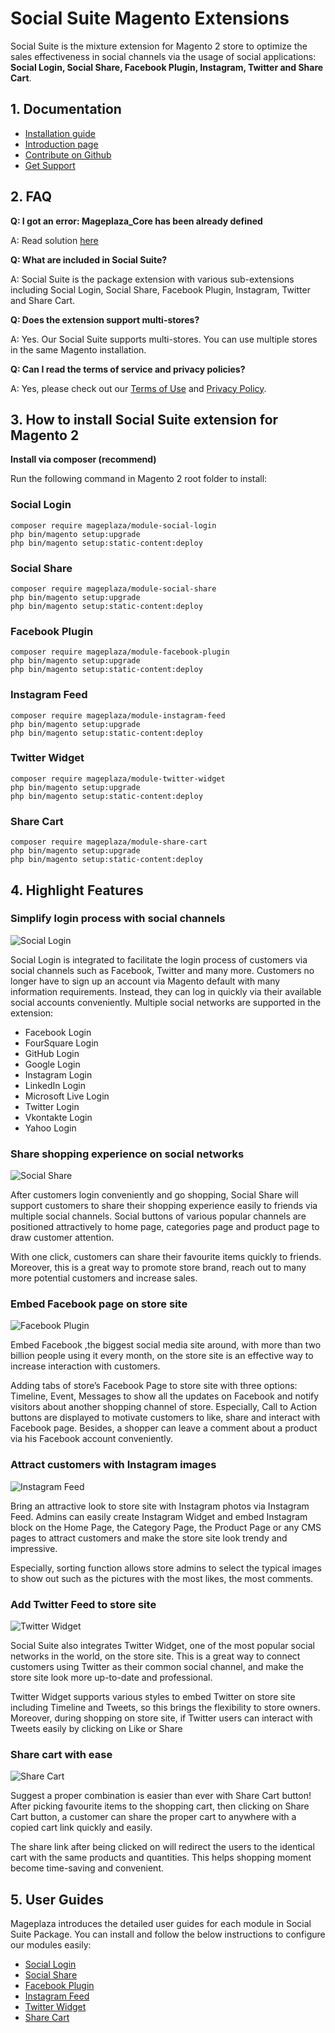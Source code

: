 # Social Suite Magento Extensions

Social Suite is the mixture extension for Magento 2 store to optimize the sales effectiveness in social channels via the usage of social applications: **Social Login, Social Share, Facebook Plugin, Instagram, Twitter and Share Cart**. 


## 1. Documentation
- [Installation guide](https://www.mageplaza.com/install-magento-2-extension/)
- [Introduction page](http://www.mageplaza.com/magento-2-social-suite/)
- [Contribute on Github](https://github.com/mageplaza/magento-2-social-suite)
- [Get Support](https://github.com/mageplaza/magento-2-social-suite/issues)


## 2. FAQ

**Q: I got an error: Mageplaza_Core has been already defined**

A: Read solution [here](https://github.com/mageplaza/module-core/issues/3)

**Q: What are included in Social Suite?**

A: Social Suite is the package extension with various sub-extensions including Social Login, Social Share, Facebook Plugin, Instagram, Twitter and Share Cart. 

**Q: Does the extension support multi-stores?**

A:  Yes. Our Social Suite supports multi-stores. You can use multiple stores in the same Magento installation.

**Q: Can I read the terms of service and privacy policies?**

A: Yes, please check out our [Terms of Use](https://www.mageplaza.com/tos.html) and [Privacy Policy](https://www.mageplaza.com/privacy.html).

## 3. How to install Social Suite extension for Magento 2

**Install via composer (recommend)**

Run the following command in Magento 2 root folder to install:

### Social Login

```
composer require mageplaza/module-social-login
php bin/magento setup:upgrade
php bin/magento setup:static-content:deploy
```

### Social Share

```
composer require mageplaza/module-social-share
php bin/magento setup:upgrade
php bin/magento setup:static-content:deploy
```

### Facebook Plugin

```
composer require mageplaza/module-facebook-plugin
php bin/magento setup:upgrade
php bin/magento setup:static-content:deploy
```

### Instagram Feed

```
composer require mageplaza/module-instagram-feed
php bin/magento setup:upgrade
php bin/magento setup:static-content:deploy
```

### Twitter Widget

```
composer require mageplaza/module-twitter-widget
php bin/magento setup:upgrade
php bin/magento setup:static-content:deploy
```

### Share Cart

```
composer require mageplaza/module-share-cart
php bin/magento setup:upgrade
php bin/magento setup:static-content:deploy
```

## 4. Highlight Features


### Simplify login process with social channels 

![Social Login](https://i.imgur.com/LWYFwfu.png)

Social Login is integrated to facilitate the login process of customers via social channels such as Facebook, Twitter and many more. Customers no longer have to sign up an account via Magento default with many information requirements. Instead, they can log in quickly via their available social accounts conveniently. Multiple social networks are supported in the extension:

- Facebook Login
- FourSquare Login
- GitHub Login
- Google Login
- Instagram Login
- LinkedIn Login
- Microsoft Live Login
- Twitter Login
- Vkontakte Login
- Yahoo Login


### Share shopping experience on social networks 

![Social Share](https://i.imgur.com/C55W5Qn.png)

After customers login conveniently and go shopping, Social Share will support customers to share their shopping experience easily to friends via multiple social channels. Social buttons of various popular channels are positioned attractively to home page, categories page and product page to draw customer attention. 

With one click, customers can share their favourite items quickly to friends. Moreover, this is a great way to promote store brand, reach out to many more potential customers and increase sales. 

 
### Embed Facebook page on store site

![Facebook Plugin](https://i.imgur.com/QUI7bH8.png)

Embed Facebook ,the biggest social media site around, with more than two billion people using it every month, on the store site is an effective way to increase interaction with customers. 

Adding tabs of store’s Facebook Page to store site with three options: Timeline, Event, Messages to show all the updates on Facebook and notify visitors about another shopping channel of store. Especially, Call to Action buttons are displayed to motivate customers to like, share and interact with Facebook page.  Besides, a shopper can leave a comment about a product via his Facebook account conveniently. 

### Attract customers with Instagram images

![Instagram Feed](https://i.imgur.com/Quvfjx6.png)

Bring an attractive look to store site with Instagram photos via Instagram Feed. Admins can easily create Instagram Widget and embed Instagram block on the Home Page, the Category Page, the Product Page or any CMS pages to attract customers and make the store site look trendy and impressive. 

Especially, sorting function allows store admins to select the typical images to show out such as the pictures with the most likes, the most comments. 

### Add Twitter Feed to store site

![Twitter Widget](https://i.imgur.com/xDCvNze.gif)

Social Suite also integrates Twitter Widget, one of the most popular social networks in the world, on the store site. This is a great way to connect customers using Twitter as their common social channel, and make the store site look more up-to-date and professional. 

Twitter Widget supports various styles to embed Twitter on store site including Timeline and Tweets, so this brings the flexibility to store owners. Moreover, during shopping on store site, if Twitter users can interact with Tweets easily by clicking on Like or Share


### Share cart with ease

![Share Cart](https://i.imgur.com/L3PP8A7.png)

Suggest a proper combination is easier than ever with Share Cart button! After picking favourite items to the shopping cart, then clicking on Share Cart button, a customer can share the proper cart to anywhere with a copied cart link quickly and easily. 

The share link after being clicked on will redirect the users to the identical cart with the same products and quantities. This helps shopping moment become time-saving and convenient. 

## 5. User Guides

Mageplaza introduces the detailed user guides for each module in Social Suite Package. You can install and follow the below instructions to configure our modules easily: 

- [Social Login](https://docs.mageplaza.com/social-login-m2/index.html)
- [Social Share](https://docs.mageplaza.com/social-share/index.html)
- [Facebook Plugin](https://docs.mageplaza.com/facebook-plugin/index.html)
- [Instagram Feed](https://docs.mageplaza.com/instagram-feed/index.html)
- [Twitter Widget](https://docs.mageplaza.com/twitter-widget/index.html)
- [Share Cart](https://docs.mageplaza.com/share-cart/index.html)
